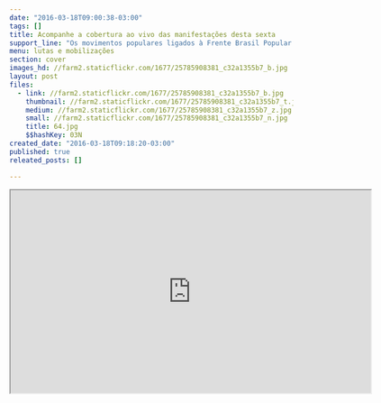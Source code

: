 ```yaml
---
date: "2016-03-18T09:00:38-03:00"
tags: []
title: Acompanhe a cobertura ao vivo das manifestações desta sexta
support_line: "Os movimentos populares ligados à Frente Brasil Popular realizam ao longo desta sexta-feira (18) diversas manifestações em todo o país em defesa da democracia e contra o golpe. Acompanhe!"
menu: lutas e mobilizações
section: cover
images_hd: //farm2.staticflickr.com/1677/25785908381_c32a1355b7_b.jpg
layout: post
files:
  - link: //farm2.staticflickr.com/1677/25785908381_c32a1355b7_b.jpg
    thumbnail: //farm2.staticflickr.com/1677/25785908381_c32a1355b7_t.jpg
    medium: //farm2.staticflickr.com/1677/25785908381_c32a1355b7_z.jpg
    small: //farm2.staticflickr.com/1677/25785908381_c32a1355b7_n.jpg
    title: 64.jpg
    $$hashKey: 03N
created_date: "2016-03-18T09:18:20-03:00"
published: true
releated_posts: []

---
```

<iframe src="http://cobertura.brasildefato.com.br" width="640" height="360"></iframe>